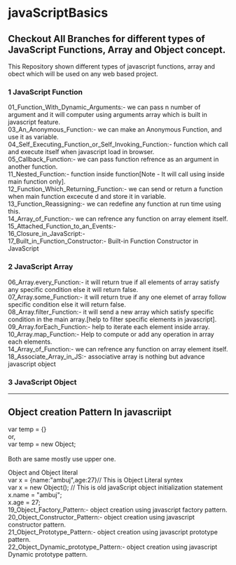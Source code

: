 # javaScriptBasics

## Checkout All Branches for different types of JavaScript Functions, Array and Object concept.

This Repository shown different types of javascript functions, array and obect which will be used on any web based project.

### 1 JavaScript Function
01_Function_With_Dynamic_Arguments:-  we can pass n number of argument and it will computer using arguments array which is built in javascript feature.<br>
03_An_Anonymous_Function:- we can make an Anonymous Function, and use it as variable.<br>
04_Self_Executing_Function_or_Self_Invoking_Function:- function which call and execute itself when javascript load in browser.<br>
05_Callback_Function:- we can pass function refrence as an argument in another function.<br>
11_Nested_Function:- function inside function[Note - It will call using inside main function only].<br>
12_Function_Which_Returning_Function:- we can send or return a function when main function excecute d and store it in variable.<br>
13_Function_Reassigning:- we can redefine any function at run time using this.<br>
14_Array_of_Function:- we can refrence any function on array element itself.<br>
15_Attached_Function_to_an_Events:-<br> 
16_Closure_in_JavaScript:-<br>
17_Built_in_Function_Constructor:- Built-in Function Constructor in JavaScript<br>

### 2 JavaScript Array
06_Array.every_Function:- it will return true if all elements of array satisfy any specific condition else it will return false.<br>
07_Array.some_Function:- it will return true if any one elemet of array follow specific condition else it will return false.<br>
08_Array.filter_Function:- it will send a new array which satisfy specific condition in the main array.[help to filter specific elements in javascript].<br>
09_Array.forEach_Function:- help to iterate each element inside array.<br>
10_Array.map_Function:- Help to compute or add any operation in array each elements.<br>
14_Array_of_Function:- we can refrence any function on array element itself.<br>
18_Associate_Array_in_JS:- associative array is nothing but advance javascript object<br>

### 3 JavaScript Object
------------------------------------------
Object creation Pattern In javascriipt
------------------------------------------

var temp = {}<br>
or,<br> 
var temp = new Object;<br><br>
Both are same mostly use upper one.<br>

Object and Object literal<br>
	var x = {name:"ambuj",age:27}// This is Object Literal syntex<br>
	var x = new Object(); // This is old javaScript object initialization statement<br>
	x.name = "ambuj";<br>
	x.age = 27;<br>
19_Object_Factory_Pattern:- object creation using javascript factory pattern.<br>
20_Object_Constructor_Pattern:- object creation using javascript constructor pattern.<br>
21_Object_Prototype_Pattern:- object creation using javascript prototype pattern.<br>
22_Object_Dynamic_prototype_Pattern:-  object creation using javascript Dynamic prototype pattern.<br>

